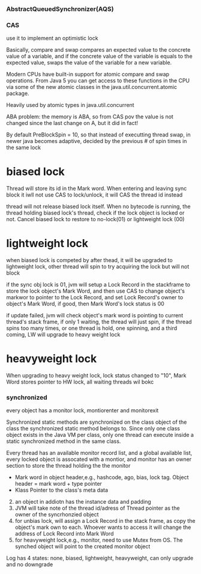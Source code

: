 ### AbstractQueuedSynchronizer(AQS)


### CAS

use it to implement an optimistic lock

Basically, compare and swap compares an expected value to the concrete value of a variable, and if the concrete value of the variable is equals to the expected value, swaps the value of the variable for a new variable.

Modern CPUs have built-in support for atomic compare and swap operations. From Java 5 you can get access to these functions in the CPU via some of the new atomic classes in the java.util.concurrent.atomic package.

Heavily used by atomic types in java.util.concurrent

ABA problem: the memory is ABA, so from CAS pov the value is not changed since the last change on A, but it did in fact!


By default PreBlockSpin = 10, so that instead of executting thread swap, in newer java becomes adaptive, decided by the previous # of spin times in the same lock




# biased lock

Thread will store its id in the Mark word. When entering and leaving sync block it iwll not use CAS to lock/unlock, it will CAS the thread id instead

thread will not release biased lock itself. When no bytecode is running, the thread holding biased lock's thread, check if the lock object is locked or not. Cancel biased lock to restore to no-lock(01) or lightweight lock (00)


# lightweight lock
when biased lock is competed by after thead, it will be upgraded to lightweight lock, other thread will spin to try acquiring the lock but will not block

if the sync obj lock is 01, jvm will setup a Lock Record in the stackframe to store the lock object's Mark Word, and then use CAS to change object's markwor to pointer to the Lock Record, and set Lock Record's owner to object's Mark Word, if good, then Mark Word's lock status is 00

if update failed, jvm will check object's mark word is pointing to current thread's stack frame, if only 1 waiting, the thread will just spin, if the thread spins too many times, or one thread is hold, one spinning, and a third coming, LW will upgrade to heavy weight lock

# heavyweight lock
When upgrading to heavy weight lock, lock status changed to "10", Mark Word stores pointer to HW lock, all waiting threads wil bokc



### synchronized

every object has a monitor lock, montiorenter and monitorexit

Synchronized static methods are synchronized on the class object of the class the synchronized static method belongs to. Since only one class object exists in the Java VM per class, only one thread can execute inside a static synchronized method in the same class.

Every thread has an available monitor record list, and a global available list, every locked object is assocated with a montior, and monitor has an owner section to store the thread holding the the monitor


*  Mark word in object header,e.g., hashcode, ago, bias, lock tag. Object header = mark word + type pointer
* Klass Pointer to the class's meta data 
2. an object in addiotn has the instance data and padding
3. JVM will take note of the thread id/adress of Thread pointer  as the owner of the syncrhonzied object
4. for unbias lock, will assign a Lock Record in the stack frame, as copy the object's mark own to each. Whoever wants to access it will change the address of Lock Record into Mark Word
5. for heavyweight lock,e.g., monitor, need to use Mutex from OS. The synched object will point to the created monitor object

Log has 4 states: none, biased, lightweight, heavyweight, can only upgrade and no downgrade



